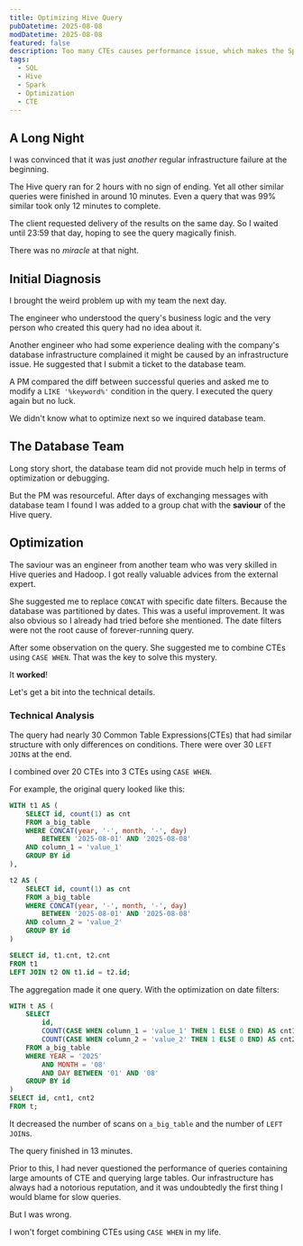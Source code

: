 ```yaml
---
title: Optimizing Hive Query
pubDatetime: 2025-08-08
modDatetime: 2025-08-08
featured: false
description: Too many CTEs causes performance issue, which makes the Spark job hanging. How it can be optimized using CASE WHEN
tags:
  - SQL
  - Hive
  - Spark
  - Optimization
  - CTE
---
```


## A Long Night

I was convinced that it was just _another_ regular infrastructure failure at the beginning.

The Hive query ran for 2 hours with no sign of ending. Yet all other similar queries were finished in around 10 minutes. Even a query that was 99% similar took only 12 minutes to complete.

The client requested delivery of the results on the same day. So I waited until 23:59 that day, hoping to see the query magically finish.

There was no _miracle_ at that night.

## Initial Diagnosis

I brought the weird problem up with my team the next day.

The engineer who understood the query's business logic and the very person who created this query had no idea about it.

Another engineer who had some experience dealing with the company's database infrastructure complained it might be caused by an infrastructure issue. He suggested that I submit a ticket to the database team.

A PM compared the diff between successful queries and asked me to modify a `LIKE '%keyword%'` condition in the query.
I executed the query again but no luck.

We didn't know what to optimize next so we inquired database team.

## The Database Team

Long story short, the database team did not provide much help in terms of optimization or debugging.

But the PM was resourceful. After days of exchanging messages with database team I found I was added to a group chat with the **saviour** of the Hive query.

## Optimization

The saviour was an engineer from another team who was very skilled in Hive queries and Hadoop.
I got really valuable advices from the external expert.

She suggested me to replace `CONCAT` with specific date filters. Because the database was partitioned by dates. This was a useful improvement. It was also obvious so I already had tried before she mentioned.
The date filters were not the root cause of forever-running query.

After some observation on the query. She suggested me to combine CTEs using `CASE WHEN`.
That was the key to solve this mystery.

It **worked**!

Let's get a bit into the technical details.

### Technical Analysis

The query had nearly 30 Common Table Expressions(CTEs) that had similar structure with only differences on conditions.
There were over 30 `LEFT JOIN`s at the end.

I combined over 20 CTEs into 3 CTEs using `CASE WHEN`.

For example, the original query looked like this:

```sql
WITH t1 AS (
    SELECT id, count(1) as cnt
    FROM a_big_table
    WHERE CONCAT(year, '-', month, '-', day)
        BETWEEN '2025-08-01' AND '2025-08-08'
    AND column_1 = 'value_1'
    GROUP BY id
),

t2 AS (
    SELECT id, count(1) as cnt
    FROM a_big_table
    WHERE CONCAT(year, '-', month, '-', day)
        BETWEEN '2025-08-01' AND '2025-08-08'
    AND column_2 = 'value_2'
    GROUP BY id
)

SELECT id, t1.cnt, t2.cnt
FROM t1
LEFT JOIN t2 ON t1.id = t2.id;
```

The aggregation made it one query. With the optimization on date filters:

```sql
WITH t AS (
    SELECT
        id,
        COUNT(CASE WHEN column_1 = 'value_1' THEN 1 ELSE 0 END) AS cnt1,
        COUNT(CASE WHEN column_2 = 'value_2' THEN 1 ELSE 0 END) AS cnt2
    FROM a_big_table
    WHERE YEAR = '2025'
        AND MONTH = '08'
        AND DAY BETWEEN '01' AND '08'
    GROUP BY id
)
SELECT id, cnt1, cnt2
FROM t;
```

It decreased the number of scans on `a_big_table` and the number of `LEFT JOIN`s.

The query finished in 13 minutes.

Prior to this, I had never questioned the performance of queries containing large amounts of CTE and querying large tables.
Our infrastructure has always had a notorious reputation, and it was undoubtedly the first thing I would blame for slow queries.

But I was wrong.

I won't forget combining CTEs using `CASE WHEN` in my life.
